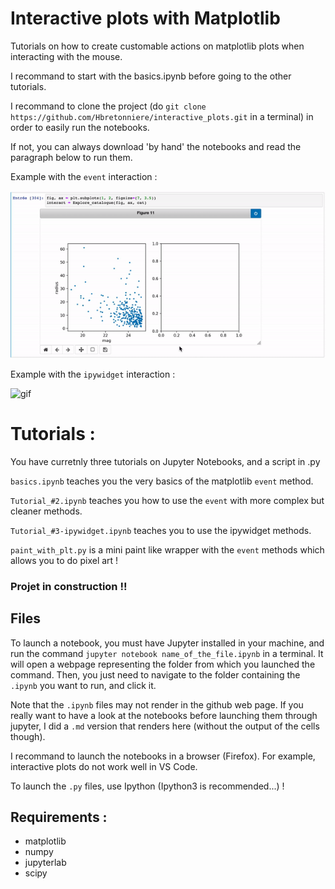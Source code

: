 # Interactive plots with Matplotlib

Tutorials on how to create customable actions on matplotlib plots when interacting with the mouse.

I recommand to start with the basics.ipynb before going to the other tutorials.

I recommand to clone the project (do `git clone https://github.com/Hbretonniere/interactive_plots.git` in a terminal) in order to easily run the notebooks.

If not, you can always download 'by hand' the notebooks and read the paragraph below to run them.

Example with the `event` interaction :

![gif](./data/galaxy_event.gif)

Example with the `ipywidget` interaction :

![gif](./data/galaxy_widget.gif)

# Tutorials :

You have curretnly three tutorials on Jupyter Notebooks, and a script in .py

`basics.ipynb` teaches you the very basics of the matplotlib `event` method.

`Tutorial_#2.ipynb` teaches you how to use the `event` with more complex but cleaner methods.

`Tutorial_#3-ipywidget.ipynb` teaches you to use the ipywidget methods.

`paint_with_plt.py` is a mini paint like wrapper with the `event` methods which allows you to do pixel art !

### Projet in construction !!

## Files

To launch a notebook, you must have Jupyter installed in your machine, and run the command `jupyter notebook name_of_the_file.ipynb` in a terminal. It will open a webpage representing the folder from which you launched the command. Then, you just need to navigate to the folder containing the `.ipynb` you want to run, and click it.

Note that the `.ipynb` files may not render in the github web page. If you really want to have a look at the notebooks before launching them through jupyter, I did a `.md` version that renders here (without the output of the cells though).

I recommand to launch the notebooks in a browser (Firefox). For example, interactive plots do not work well in VS Code.

To launch the `.py` files, use Ipython (Ipython3 is recommended...) !

## Requirements :

- matplotlib
- numpy
- jupyterlab
- scipy